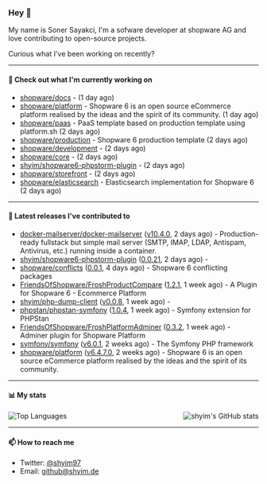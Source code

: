 ### Hey 👋

My name is Soner Sayakci, I'm a sofware developer at shopware AG and love contributing to open-source projects.

Curious what I've been working on recently?

---

#### 👷 Check out what I'm currently working on

- [shopware/docs](https://github.com/shopware/docs) -  (1 day ago)
- [shopware/platform](https://github.com/shopware/platform) - Shopware 6 is an open source eCommerce platform realised by the ideas and the spirit of its community. (1 day ago)
- [shopware/paas](https://github.com/shopware/paas) - PaaS template based on production template using platform.sh (2 days ago)
- [shopware/production](https://github.com/shopware/production) - Shopware 6 production template (2 days ago)
- [shopware/development](https://github.com/shopware/development) -  (2 days ago)
- [shopware/core](https://github.com/shopware/core) -  (2 days ago)
- [shyim/shopware6-phpstorm-plugin](https://github.com/shyim/shopware6-phpstorm-plugin) -  (2 days ago)
- [shopware/storefront](https://github.com/shopware/storefront) -  (2 days ago)
- [shopware/elasticsearch](https://github.com/shopware/elasticsearch) - Elasticsearch implementation for Shopware 6 (2 days ago)

---

#### 🔭 Latest releases I've contributed to

- [docker-mailserver/docker-mailserver](https://github.com/docker-mailserver/docker-mailserver) ([v10.4.0](https://github.com/docker-mailserver/docker-mailserver/releases/tag/v10.4.0), 2 days ago) - Production-ready fullstack but simple mail server (SMTP, IMAP, LDAP, Antispam, Antivirus, etc.) running inside a container.
- [shyim/shopware6-phpstorm-plugin](https://github.com/shyim/shopware6-phpstorm-plugin) ([0.0.21](https://github.com/shyim/shopware6-phpstorm-plugin/releases/tag/0.0.21), 2 days ago) - 
- [shopware/conflicts](https://github.com/shopware/conflicts) ([0.0.1](https://github.com/shopware/conflicts/releases/tag/0.0.1), 4 days ago) - Shopware 6 conflicting packages
- [FriendsOfShopware/FroshProductCompare](https://github.com/FriendsOfShopware/FroshProductCompare) ([1.2.1](https://github.com/FriendsOfShopware/FroshProductCompare/releases/tag/1.2.1), 1 week ago) - A Plugin for Shopware 6 - Ecommerce Platform
- [shyim/php-dump-client](https://github.com/shyim/php-dump-client) ([v0.0.8](https://github.com/shyim/php-dump-client/releases/tag/v0.0.8), 1 week ago) - 
- [phpstan/phpstan-symfony](https://github.com/phpstan/phpstan-symfony) ([1.0.4](https://github.com/phpstan/phpstan-symfony/releases/tag/1.0.4), 1 week ago) - Symfony extension for PHPStan
- [FriendsOfShopware/FroshPlatformAdminer](https://github.com/FriendsOfShopware/FroshPlatformAdminer) ([0.3.2](https://github.com/FriendsOfShopware/FroshPlatformAdminer/releases/tag/0.3.2), 1 week ago) - Adminer plugin for Shopware Platform
- [symfony/symfony](https://github.com/symfony/symfony) ([v6.0.1](https://github.com/symfony/symfony/releases/tag/v6.0.1), 2 weeks ago) - The Symfony PHP framework
- [shopware/platform](https://github.com/shopware/platform) ([v6.4.7.0](https://github.com/shopware/platform/releases/tag/v6.4.7.0), 2 weeks ago) - Shopware 6 is an open source eCommerce platform realised by the ideas and the spirit of its community.

---

#### 📊 My stats

<img align="right" alt="shyim's GitHub stats" src="https://github-readme-stats.vercel.app/api?username=shyim&count_private=1&show_icons=true&" />

![Top Languages](https://github-readme-stats.vercel.app/api/top-langs/?username=shyim)

---

#### 📫 How to reach me

- Twitter: [@shyim97](https://twitter.com/shyim97)
- Email: [github@shyim.de](mailto://github@shyim.de)
